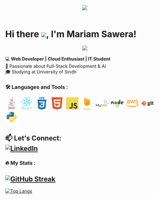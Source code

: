 <div id="header" align="center">
  <img src="https://media4.giphy.com/media/v1.Y2lkPTc5MGI3NjExN2t1a3dyNWVxOXdxNG9mNGo3cDA1a3J1MXM3YjRhYW13Z3hueGFvcCZlcD12MV9pbnRlcm5hbF9naWZfYnlfaWQmY3Q9cw/h5dDtpbmwwpnx5hk6m/giphy.gif"/>
</div>
<img src="https://komarev.com/ghpvc/?username=MariamSawera&style=flat-square&color=blue" alt=""/>


<h1>
  Hi there 
    <img src="https://media.giphy.com/media/hvRJCLFzcasrR4ia7z/giphy.gif" width="30px"/>,
  I'm Mariam Sawera!
</h1>

<div align="center">
  <img src="https://media4.giphy.com/media/v1.Y2lkPTc5MGI3NjExcnB4Y3g0NWU4MHB4djBhcnc0ajRxdnRhb212OGVwd2FiYnlkZDU4MiZlcD12MV9pbnRlcm5hbF9naWZfYnlfaWQmY3Q9Zw/QPUwZQSbYbt7gjjifj/giphy.gif"/>
</div>



💻 **Web Developer | Cloud Enthusiast | IT Student**   
🚀 Passionate about Full-Stack Development & AI  
🎓 Studying at University of Sindh  

### :hammer_and_wrench: Languages and Tools :
<div>
  <img src="https://github.com/devicons/devicon/blob/master/icons/java/java-original-wordmark.svg" title="Java" alt="Java" width="40" height="40"/>&nbsp;
  <img src="https://github.com/devicons/devicon/blob/master/icons/react/react-original-wordmark.svg" title="React" alt="React" width="40" height="40"/>&nbsp;
  <img src="https://github.com/devicons/devicon/blob/master/icons/css3/css3-plain-wordmark.svg"  title="CSS3" alt="CSS" width="40" height="40"/>&nbsp;
  <img src="https://github.com/devicons/devicon/blob/master/icons/html5/html5-original.svg" title="HTML5" alt="HTML" width="40" height="40"/>&nbsp;
  <img src="https://github.com/devicons/devicon/blob/master/icons/javascript/javascript-original.svg" title="JavaScript" alt="JavaScript" width="40" height="40"/>&nbsp;
  <img src="https://github.com/devicons/devicon/blob/master/icons/firebase/firebase-plain-wordmark.svg" title="Firebase" alt="Firebase" width="40" height="40"/>&nbsp;
  <img src="https://github.com/devicons/devicon/blob/master/icons/mysql/mysql-original-wordmark.svg" title="MySQL"  alt="MySQL" width="40" height="40"/>&nbsp;
  <img src="https://github.com/devicons/devicon/blob/master/icons/nodejs/nodejs-original-wordmark.svg" title="NodeJS" alt="NodeJS" width="40" height="40"/>&nbsp;
  <img src="https://github.com/devicons/devicon/blob/master/icons/amazonwebservices/amazonwebservices-plain-wordmark.svg" title="AWS" alt="AWS" width="40" height="40"/>&nbsp;
  <img src="https://github.com/devicons/devicon/blob/master/icons/git/git-original-wordmark.svg" title="Git" **alt="Git" width="40" height="40"/>
  <img src="https://github.com/devicons/devicon/blob/master/icons/python/python-original.svg" title="python" alt="Python" width="40" height="40"/>&nbsp;
</div>
  

📫 **Let's Connect:**  
[![LinkedIn](https://img.shields.io/badge/LinkedIn-blue?style=flat&logo=linkedin)](https://www.linkedin.com/in/mariamsawera)  
---
### :fire: My Stats :
[![GitHub Streak](http://github-readme-streak-stats.herokuapp.com?user=MariamSawera&theme=dark&background=000000)](https://git.io/streak-stats)
---
[![Top Langs](https://github-readme-stats.vercel.app/api/top-langs/?username=MariamSawera&layout=compact&theme=vision-friendly-dark)](https://github.com/anuraghazra/github-readme-stats)


